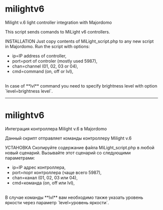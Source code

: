 # milightv6
Milight v.6 light controller integration with Majordomo

This script sends comands to MiLight v6 controllers.

INSTALLATION
Just copy contents of MiLight_script.php to any new script in Majordomo. Run the script with options:
* ip=IP address of controller,
* port=port of controler (mostly used 5987),
* chan=channel (01, 02, 03 or 04),
* cmd=command (on, off or lvl),
<br/>
In case of **lvl** command you need to specify brightness level with option `level=brightness level`.

------------------------------------------------------------------------------------------------------------------

# milightv6
Интеграция контроллера Milight v.6 в Majordomo

Данный скрипт отправляет команды контроллеру Milight v.6

УСТАНОВКА
Скопируйте содержание файла MiLight_script.php в любой новый сценарий. Вызывайте этот сценарий со следующими параметрами:
* ip=IP адрес контроллера,
* port=порт контроллера (чаще всего 5987),
* chan=канал (01, 02, 03 или 04),
* cmd=команда (on, off или lvl),
<br/>
В случае команды **lvl** вам необходимо также указать уровень яркости через параметр `level=уровень яркости`.
